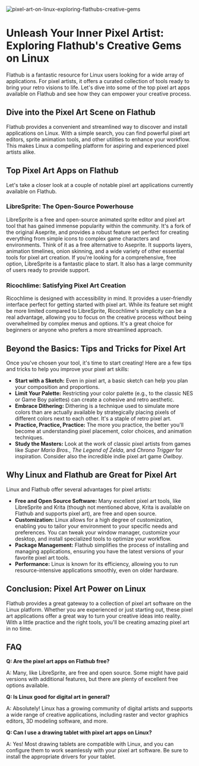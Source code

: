 ![pixel-art-on-linux-exploring-flathubs-creative-gems](https://images.pexels.com/photos/18069362/pexels-photo-18069362.png?auto=compress&cs=tinysrgb&fit=crop&h=627&w=1200)

# Unleash Your Inner Pixel Artist: Exploring Flathub's Creative Gems on Linux

Flathub is a fantastic resource for Linux users looking for a wide array of applications. For pixel artists, it offers a curated collection of tools ready to bring your retro visions to life. Let's dive into some of the top pixel art apps available on Flathub and see how they can empower your creative process.

## Dive into the Pixel Art Scene on Flathub

Flathub provides a convenient and streamlined way to discover and install applications on Linux. With a simple search, you can find powerful pixel art editors, sprite animation tools, and other utilities to enhance your workflow. This makes Linux a compelling platform for aspiring and experienced pixel artists alike.

## Top Pixel Art Apps on Flathub

Let's take a closer look at a couple of notable pixel art applications currently available on Flathub.

### LibreSprite: The Open-Source Powerhouse

LibreSprite is a free and open-source animated sprite editor and pixel art tool that has gained immense popularity within the community. It's a fork of the original Aseprite, and provides a robust feature set perfect for creating everything from simple icons to complex game characters and environments. Think of it as a free alternative to Aseprite. It supports layers, animation timelines, onion skinning, and a wide variety of other essential tools for pixel art creation. If you're looking for a comprehensive, free option, LibreSprite is a fantastic place to start. It also has a large community of users ready to provide support.

### Ricochlime: Satisfying Pixel Art Creation

Ricochlime is designed with accessibility in mind. It provides a user-friendly interface perfect for getting started with pixel art. While its feature set might be more limited compared to LibreSprite, Ricochlime's simplicity can be a real advantage, allowing you to focus on the creative process without being overwhelmed by complex menus and options. It's a great choice for beginners or anyone who prefers a more streamlined approach.

## Beyond the Basics: Tips and Tricks for Pixel Art

Once you've chosen your tool, it's time to start creating! Here are a few tips and tricks to help you improve your pixel art skills:

*   **Start with a Sketch:** Even in pixel art, a basic sketch can help you plan your composition and proportions.
*   **Limit Your Palette:** Restricting your color palette (e.g., to the classic NES or Game Boy palettes) can create a cohesive and retro aesthetic.
*   **Embrace Dithering:** Dithering is a technique used to simulate more colors than are actually available by strategically placing pixels of different colors next to each other. It's a staple of retro pixel art.
*   **Practice, Practice, Practice:** The more you practice, the better you'll become at understanding pixel placement, color choices, and animation techniques.
*   **Study the Masters:** Look at the work of classic pixel artists from games like *Super Mario Bros.*, *The Legend of Zelda*, and *Chrono Trigger* for inspiration. Consider also the incredible indie pixel art game *Owlboy*.

## Why Linux and Flathub are Great for Pixel Art

Linux and Flathub offer several advantages for pixel artists:

*   **Free and Open Source Software:** Many excellent pixel art tools, like LibreSprite and Krita (though not mentioned above, Krita is available on Flathub and supports pixel art), are free and open source.
*   **Customization:** Linux allows for a high degree of customization, enabling you to tailor your environment to your specific needs and preferences. You can tweak your window manager, customize your desktop, and install specialized tools to optimize your workflow.
*   **Package Management:** Flathub simplifies the process of installing and managing applications, ensuring you have the latest versions of your favorite pixel art tools.
*   **Performance:** Linux is known for its efficiency, allowing you to run resource-intensive applications smoothly, even on older hardware.

## Conclusion: Pixel Art Power on Linux

Flathub provides a great gateway to a collection of pixel art software on the Linux platform. Whether you are experienced or just starting out, these pixel art applications offer a great way to turn your creative ideas into reality. With a little practice and the right tools, you'll be creating amazing pixel art in no time.

## FAQ

**Q: Are the pixel art apps on Flathub free?**

A: Many, like LibreSprite, are free and open source. Some might have paid versions with additional features, but there are plenty of excellent free options available.

**Q: Is Linux good for digital art in general?**

A: Absolutely! Linux has a growing community of digital artists and supports a wide range of creative applications, including raster and vector graphics editors, 3D modeling software, and more.

**Q: Can I use a drawing tablet with pixel art apps on Linux?**

A: Yes! Most drawing tablets are compatible with Linux, and you can configure them to work seamlessly with your pixel art software. Be sure to install the appropriate drivers for your tablet.
